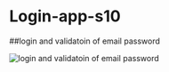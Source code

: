 # Login-app-s10

##login and validatoin of email  password

![login and validatoin of email  password](https://user-images.githubusercontent.com/91760639/187361801-b0c533a4-4e00-43a4-84bb-7ee7dfb6ad97.jpg)
